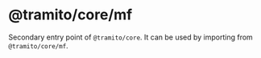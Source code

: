 # @tramito/core/mf

Secondary entry point of `@tramito/core`. It can be used by importing from `@tramito/core/mf`.
